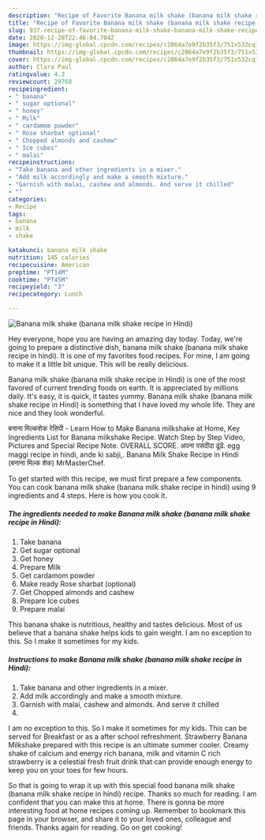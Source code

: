 ```yaml
---
description: "Recipe of Favorite Banana milk shake (banana milk shake recipe in Hindi)"
title: "Recipe of Favorite Banana milk shake (banana milk shake recipe in Hindi)"
slug: 937-recipe-of-favorite-banana-milk-shake-banana-milk-shake-recipe-in-hindi
date: 2020-12-28T22:46:04.704Z
image: https://img-global.cpcdn.com/recipes/c2864a7e9f2b35f3/751x532cq70/banana-milk-shake-banana-milk-shake-recipe-in-hindi-recipe-main-photo.jpg
thumbnail: https://img-global.cpcdn.com/recipes/c2864a7e9f2b35f3/751x532cq70/banana-milk-shake-banana-milk-shake-recipe-in-hindi-recipe-main-photo.jpg
cover: https://img-global.cpcdn.com/recipes/c2864a7e9f2b35f3/751x532cq70/banana-milk-shake-banana-milk-shake-recipe-in-hindi-recipe-main-photo.jpg
author: Clara Paul
ratingvalue: 4.2
reviewcount: 29760
recipeingredient:
- " banana"
- " sugar optional"
- " honey"
- " Milk"
- " cardamom powder"
- " Rose sharbat optional"
- " Chopped almonds and cashew"
- " Ice cubes"
- " malai"
recipeinstructions:
- "Take banana and other ingredients in a mixer."
- "Add milk accordingly and make a smooth mixture."
- "Garnish with malai, cashew and almonds. And serve it chilled"
- ""
categories:
- Recipe
tags:
- banana
- milk
- shake

katakunci: banana milk shake 
nutrition: 145 calories
recipecuisine: American
preptime: "PT14M"
cooktime: "PT45M"
recipeyield: "3"
recipecategory: Lunch

---
```



![Banana milk shake (banana milk shake recipe in Hindi)](https://img-global.cpcdn.com/recipes/c2864a7e9f2b35f3/751x532cq70/banana-milk-shake-banana-milk-shake-recipe-in-hindi-recipe-main-photo.jpg)

Hey everyone, hope you are having an amazing day today. Today, we're going to prepare a distinctive dish, banana milk shake (banana milk shake recipe in hindi). It is one of my favorites food recipes. For mine, I am going to make it a little bit unique. This will be really delicious.

Banana milk shake (banana milk shake recipe in Hindi) is one of the most favored of current trending foods on earth. It is appreciated by millions daily. It's easy, it is quick, it tastes yummy. Banana milk shake (banana milk shake recipe in Hindi) is something that I have loved my whole life. They are nice and they look wonderful.

बनाना मिल्कशेक रेसिपी - Learn How to Make Banana milkshake at Home, Key Ingredients List for Banana milkshake Recipe. Watch Step by Step Video, Pictures and Special Recipe Note. OVERALL SCORE. अपना पसंदीदा ढूंढें. egg maggi recipe in hindi, ande ki sabji,. Banana Milk Shake Recipe in Hindi (बनाना मिल्क शेक) MrMasterChef.


To get started with this recipe, we must first prepare a few components. You can cook banana milk shake (banana milk shake recipe in hindi) using 9 ingredients and 4 steps. Here is how you cook it.

<!--inarticleads1-->

##### The ingredients needed to make Banana milk shake (banana milk shake recipe in Hindi):

1. Take  banana
1. Get  sugar optional
1. Get  honey
1. Prepare  Milk
1. Get  cardamom powder
1. Make ready  Rose sharbat (optional)
1. Get  Chopped almonds and cashew
1. Prepare  Ice cubes
1. Prepare  malai


This banana shake is nutritious, healthy and tastes delicious. Most of us believe that a banana shake helps kids to gain weight. I am no exception to this. So I make it sometimes for my kids. 

<!--inarticleads2-->

##### Instructions to make Banana milk shake (banana milk shake recipe in Hindi):

1. Take banana and other ingredients in a mixer.
1. Add milk accordingly and make a smooth mixture.
1. Garnish with malai, cashew and almonds. And serve it chilled
1. 


I am no exception to this. So I make it sometimes for my kids. This can be served for Breakfast or as a after school refreshment. Strawberry Banana Milkshake prepared with this recipe is an ultimate summer cooler. Creamy shake of calcium and energy rich banana, milk and vitamin C rich strawberry is a celestial fresh fruit drink that can provide enough energy to keep you on your toes for few hours. 

So that is going to wrap it up with this special food banana milk shake (banana milk shake recipe in hindi) recipe. Thanks so much for reading. I am confident that you can make this at home. There is gonna be more interesting food at home recipes coming up. Remember to bookmark this page in your browser, and share it to your loved ones, colleague and friends. Thanks again for reading. Go on get cooking!
